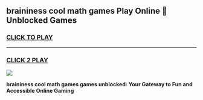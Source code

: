 
## braininess cool math games Play Online 👋 Unblocked Games
<h3>
<a href="https://news.freeplayer.one?title=braininess_cool_math_games&ref=17CMG">CLICK TO PLAY</a></h3>
<hr>

<h3>
<a href="https://news.freeplayer.one?title=braininess_cool_math_games&ref=17CMG">CLICK 2 PLAY</a>
  
</h3>

<a href="https://news.freeplayer.one?title=braininess_cool_math_games&ref=17CMG/"><img src="https://clearcache.store/games.png"></a>


**braininess cool math games games unblocked: Your Gateway to Fun and Accessible Online Gaming**

